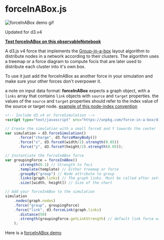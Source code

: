 forceInABox.js
==============

![forceInABox demo gif](https://cdn.rawgit.com/john-guerra/forceInABox/6ffb1ab6/example/forceInABoxv4.gif)

Updated for d3.v4

[**Test forceInABox on this observableNotebook**](https://observablehq.com/@john-guerra/force-in-a-box)

A d3.js v4 force that implements the [Group-in-a-box](http://hcil2.cs.umd.edu/trs/2011-24/2011-24.pdf) layout algorithm to distribute nodes in a network according to their clusters. The algorithm uses a treemap or a force diagram to compute focis that are later used to distribute each cluster into it's own box.

To use it just add the forceInABox as another force in your simulation and make sure your other forces don't overpower it.

a note on input data format: **forceInABox** expects a graph object, with a `links` array that contains `link` objects with `source` and `target` properties. the values of the `source` and `target` properties should refer to the index value of the source or target node. [example of this node-index convention](https://gist.github.com/john-guerra/830e536314436e2c6396484bcc1e3b3d#file-miserables-json)

```html
<!-- Include d3.v4 or forceSimulation -->
<script type="text/javascript" src="https://unpkg.com/force-in-a-box/dist/forceInABox.js">   </script>
```
```js
// Create the simulation with a small forceX and Y towards the center
var simulation = d3.forceSimulation()
	  .force("charge", d3.forceManyBody())
	  .force("x", d3.forceX(width/2).strength(0.05))
	  .force("y", d3.forceY(height/2).strength(0.05));

// Instantiate the forceInABox force
var groupingForce = forceInABox()
	  .strength(0.1) // Strength to foci
	  .template(template) // Either treemap or force
	  .groupBy("group") // Node attribute to group
	  .links(graph.links) // The graph links. Must be called after setting the grouping attribute
	  .size([width, height]) // Size of the chart

// Add your forceInABox to the simulation
simulation
    .nodes(graph.nodes)
    .force("group", groupingForce)
    .force("link", d3.forceLink(graph.links)
      .distance(50)
      .strength(groupingForce.getLinkStrength) // default link force will try to join nodes in the same group stronger than if they are in different groups
    );

```

Here is a [forceInABox demo](https://bl.ocks.org/john-guerra/830e536314436e2c6396484bcc1e3b3d)
